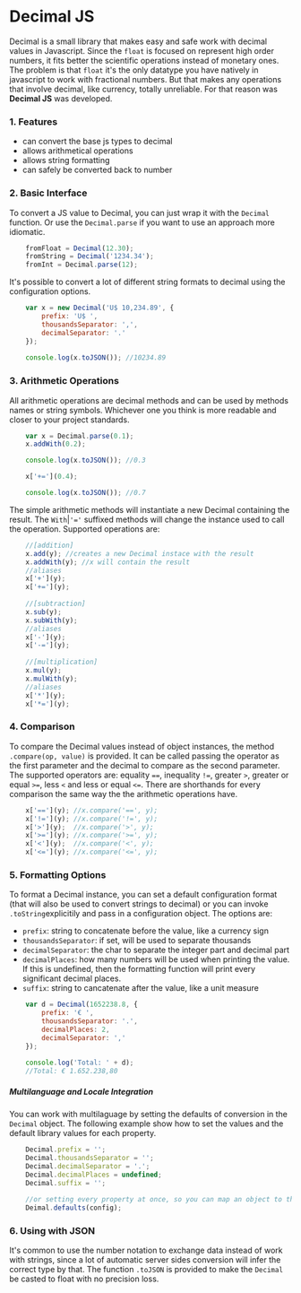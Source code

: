 # Decimal JS

Decimal is a small library that makes easy and safe work with decimal values in Javascript. Since the `float` is focused on represent high order numbers, it fits better the scientific operations instead of monetary ones. The problem is that `float` it's the only datatype you have natively in javascript to work with fractional numbers. But that makes any operations that involve decimal, like currency, totally unreliable. For that reason was **Decimal JS** was developed.

### 1. Features
- can convert the base js types to decimal
- allows arithmetical operations
- allows string formatting
- can safely be converted back to number

### 2. Basic Interface
To convert a JS value to Decimal, you can just wrap it with the `Decimal` function. Or use the `Decimal.parse` if you want to use an approach more idiomatic.
```js
    fromFloat = Decimal(12.30);
    fromString = Decimal('1234.34');
    fromInt = Decimal.parse(12);
```
It's possible to convert a lot of different string formats to decimal using the configuration options.
```js
    var x = new Decimal('U$ 10,234.89', {
        prefix: 'U$ ',
        thousandsSeparator: ',',
        decimalSeparator: '.'
    });
    
    console.log(x.toJSON()); //10234.89
```

### 3. Arithmetic Operations
All arithmetic operations are decimal methods and can be used by methods names or string symbols. Whichever one you think is more readable and closer to your project standards.
```js
    var x = Decimal.parse(0.1);
    x.addWith(0.2);

    console.log(x.toJSON()); //0.3

    x['+='](0.4);

    console.log(x.toJSON()); //0.7
```

The simple arithmetic methods will instantiate a new Decimal containing the result. The `With`|`'='` suffixed methods will change the instance used to call the operation. Supported operations are:
```js
    //[addition]
    x.add(y); //creates a new Decimal instace with the result
    x.addWith(y); //x will contain the result
    //aliases
    x['+'](y);
    x['+='](y);
    
    //[subtraction]
    x.sub(y);
    x.subWith(y);
    //aliases
    x['-'](y);
    x['-='](y);
    
    //[multiplication]
    x.mul(y);
    x.mulWith(y);
    //aliases
    x['*'](y);
    x['*='](y);
```

### 4. Comparison
To compare the Decimal values instead of object instances, the method `.compare(op, value)` is provided. It can be called passing the operator as the first parameter and the decimal to compare as the second parameter. The supported operators are: equality `==`, inequality `!=`, greater `>`, greater or equal `>=`, less `<` and less or equal `<=`. There are shorthands for every comparison the same way the the arithmetic operations have.
```js
    x['=='](y); //x.compare('==', y);
    x['!='](y); //x.compare('!=', y);
    x['>'](y);  //x.compare('>', y);
    x['>='](y); //x.compare('>=', y);
    x['<'](y);  //x.compare('<', y);
    x['<='](y); //x.compare('<=', y);
```

### 5. Formatting Options

To format a Decimal instance, you can set a default configuration format (that will also be used to convert strings to decimal) or you can invoke `.toString`explicitily and pass in a configuration object. The options are:
- `prefix`: string to concatenate before the value, like a currency sign
- `thousandsSeparator`: if set, will be used to separate thousands
- `decimalSeparator`: the char to separate the integer part and decimal part
- `decimalPlaces`: how many numbers will be used when printing the value. If this is undefined, then the formatting function will print every significant decimal places.
- `suffix`: string to cancatenate after the value, like a unit measure

```js
    var d = Decimal(1652238.8, {
        prefix: '€ ',
        thousandsSeparator: '.',
        decimalPlaces: 2,
        decimalSeparator: ','
    });
    
    console.log('Total: ' + d);
    //Total: € 1.652.238,80
```

##### Multilanguage and Locale Integration

You can work with multilaguage by setting the defaults of conversion in the `Decimal` object. The following example show how to set the values and the default library values for each property.
```js
    Decimal.prefix = '';
    Decimal.thousandsSeparator = '';
    Decimal.decimalSeparator = '.';
    Decimal.decimalPlaces = undefined;
    Decimal.suffix = '';
    
    //or setting every property at once, so you can map an object to the locale
    Deimal.defaults(config);
```


### 6. Using with JSON
It's common to use the number notation to exchange data instead of work with strings, since a lot of automatic server sides conversion will infer the correct type by that. The function `.toJSON` is provided to make the `Decimal` be casted to float with no precision loss.
